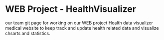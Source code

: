 # WEB Project - HealthVisualizer
our team git page for working on our WEB project Health data visualizer
medical website to keep track and update health related data and visualize chsarts and statistics.

